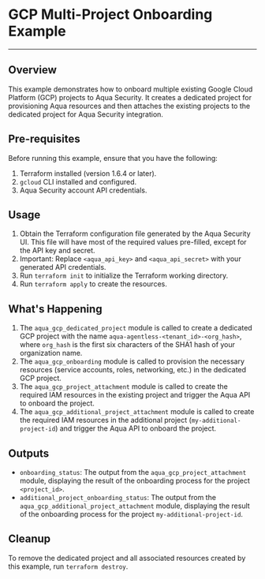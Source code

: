 # GCP Multi-Project Onboarding Example

---

## Overview

This example demonstrates how to onboard multiple existing Google Cloud Platform (GCP) projects to Aqua Security. It creates a dedicated project for provisioning Aqua resources and then attaches the existing projects to the dedicated project for Aqua Security integration.

## Pre-requisites

Before running this example, ensure that you have the following:

1. Terraform installed (version 1.6.4 or later).
2. `gcloud` CLI installed and configured.
3. Aqua Security account API credentials.

## Usage

1. Obtain the Terraform configuration file generated by the Aqua Security UI. This file will have most of the required values pre-filled, except for the API key and secret.
2. Important: Replace `<aqua_api_key>` and `<aqua_api_secret>` with your generated API credentials.
3. Run `terraform init` to initialize the Terraform working directory.
4. Run `terraform apply` to create the resources.

## What's Happening

1. The `aqua_gcp_dedicated_project` module is called to create a dedicated GCP project with the name `aqua-agentless-<tenant_id>-<org_hash>`, where `org_hash` is the first six characters of the SHA1 hash of your organization name.
2. The `aqua_gcp_onboarding` module is called to provision the necessary resources (service accounts, roles, networking, etc.) in the dedicated GCP project.
3. The `aqua_gcp_project_attachment` module is called to create the required IAM resources in the existing project and trigger the Aqua API to onboard the project.
5. The `aqua_gcp_additional_project_attachment` module is called to create the required IAM resources in the additional project (`my-additional-project-id`) and trigger the Aqua API to onboard the project.

## Outputs

- `onboarding_status`: The output from the `aqua_gcp_project_attachment` module, displaying the result of the onboarding process for the project `<project_id>`.
- `additional_project_onboarding_status`: The output from the `aqua_gcp_additional_project_attachment` module, displaying the result of the onboarding process for the project `my-additional-project-id`.

## Cleanup

To remove the dedicated project and all associated resources created by this example, run `terraform destroy`.